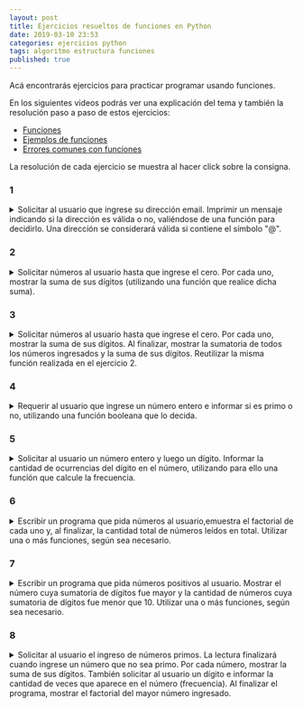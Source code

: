 ```yaml
---
layout: post
title: Ejercicios resueltos de funciones en Python
date: 2019-03-10 23:53
categories: ejercicios python
tags: algoritmo estructura funciones
published: true
---
```


Acá encontrarás ejercicios para practicar programar usando funciones.

En los siguientes videos podrás ver una explicación del tema y también la resolución paso a paso de estos ejercicios:
+ [Funciones](https://www.youtube.com/watch?v=IF34NgjldXs)
+ [Ejemplos de funciones](https://www.youtube.com/watch?v=ivcnLfOkbrU)
+ [Errores comunes con funciones](https://youtu.be/LD61E3g6GjM)

La resolución de cada ejercicio se muestra al hacer click sobre la consigna.

### 1
<details> 
  <summary>Solicitar al usuario que ingrese su dirección email. Imprimir un mensaje indicando si la dirección es válida o no, valiéndose de una función para decidirlo. Una dirección se considerará válida si contiene el símbolo "@".</summary>
  <br>Solución:
  <pre><code>def validar(email):
    caracterBuscado="@"
    emailValido=False
    for c in email:
        if c==caracterBuscado:
            return True
    return False
<br>&nbsp;
direccion=input("Tu email: ")
if validar(direccion):
    print("Dirección válida")
else:
    print("Dirección inválida")</code></pre>
</details>


### 2
<details> 
  <summary>Solicitar números al usuario hasta que ingrese el cero. Por cada uno, mostrar la suma de sus dígitos (utilizando una función que realice dicha suma).</summary>
<br>Solución:
<pre><code>def sumaDigitos(numero):
    suma=0
    while numero!=0:
        digito=numero%10
        suma=suma+digito
        numero=numero//10
    return suma
<br>&nbsp;
num=int(input("Número a procesar: "))
while num!=0:
	  print("Suma:",sumaDigitos(num))
    num=int(input("Número a procesar: "))</code></pre>
</details>



### 3
<details> 
  <summary>Solicitar números al usuario hasta que ingrese el cero. Por cada uno, mostrar la suma de sus dígitos.
Al finalizar, mostrar la sumatoria de todos los números ingresados y la suma de sus dígitos. Reutilizar la misma función realizada en el ejercicio 2.</summary>
<br>Solución:
<pre><code>def sumaDigitos(numero):
    suma=0
    while numero!=0:
        digito=numero%10
        suma=suma+digito
        numero=numero//10
    return suma
<br>&nbsp;
sumatoria=0
num=int(input("Número a procesar: "))
while num!=0:
	  print("Suma:",sumaDigitos(num))
    sumatoria=sumatoria+num
    num=int(input("Número a procesar: "))
print("Sumatoria:", sumatoria)
print("Dígitos:", sumaDigitos(sumatoria))</code></pre>
</details>


### 4
<details> 
  <summary>Requerir al usuario que ingrese un número entero e informar si es primo o no, utilizando una función booleana que lo decida.</summary>
<br>Solución:
<pre><code>def primo(num):
   for i in range(2,num):
       if num%i==0:           
           return False
   return True
<br>&nbsp;
numero=int(input("Número: "))
if primo(numero):
    print("Es primo")
else:
    print("No es primo")</code></pre>
</details>


### 5
<details> 
  <summary>Solicitar al usuario un número entero y luego un dígito. Informar la cantidad de ocurrencias del dígito en el número, utilizando para ello una función que calcule la frecuencia.</summary>
<br>Solución:
<pre><code>def frecuencia(numero,digito):
   cantidad=0
   while numero!=0:
       ultDigito=numero%10
       if ultDigito==digito:
           cantidad+=1
       numero=numero//10
   return cantidad
<br>&nbsp;
num=int(input("Número: "))
un_digito=int(input("Dígito: "))
print("Frecuencia del dígito en el número:",frecuencia(num,un_digito))</code></pre>
</details>


### 6
<details> 
  <summary>Escribir un programa que pida números al usuario,emuestra el factorial de cada uno y, al finalizar, la cantidad total de números leídos en total. Utilizar una o más funciones, según sea necesario.</summary>
<br>Solución:
<pre><code>def factorial(numero):
   f=1
   if numero!=0:
       for i in range(1,numero+1):
           f=f*i
   return f
<br>&nbsp;
cantidad=0
num=int(input("Número (-1 para cortar): "))
while num!=-1:
    print("Factorial:", factorial(num))
    cantidad+=1
    num=int(input("Número (-1 para cortar): "))
print("Se leyeron",cantidad,"números")</code></pre>
</details>


### 7
<details> 
  <summary>Escribir un programa que pida números positivos al usuario. Mostrar el número cuya sumatoria de dígitos fue mayor y la cantidad de números cuya sumatoria de dígitos fue menor que 10. Utilizar una o más funciones, según sea necesario.</summary>
<br>Solución:
<pre><code>def sumaDigitos(numero):
  suma=0
  while numero!=0:
      digito=numero%10
      suma=suma+digito
      numero=numero//10
  return suma
<br>&nbsp;
cantidad=0
mayor=-1
numero=int(input("Número positivo: "))
while numero>=0:
    suma=sumaDigitos(numero)
    if suma > mayor:
          mayor=suma
          n_mayorsuma=numero
    if suma < 10:
        cantidad+=1
    numero=int(input("Número positivo: "))
print("Sumatoria de dígitos de",n_mayorsuma,":",mayor)
print("Cantidad con sumatoria menor a 10:",cantidad)</code></pre>
</details>


### 8
<details> 
  <summary>Solicitar al usuario el ingreso de números primos. La lectura finalizará cuando ingrese un número que no sea primo. Por cada número, mostrar la suma de sus dígitos. También solicitar al usuario un dígito e informar la cantidad de veces que aparece en el número (frecuencia). Al finalizar el programa, mostrar el factorial del mayor número ingresado.</summary>
<br>Solución:
<pre><code>def primo(num):
   for i in range(2,num):
       if num%i==0:           
           return False
   return True
<br>&nbsp;
def frecuencia(numero,digito):
   cantidad=0
   while numero!=0:
       ultDigito=numero%10
       if ultDigito==digito:
           cantidad+=1
       numero=numero//10
   return cantidad
<br>&nbsp;
def factorial(numero):
   f=1
   if numero!=0:
       for i in range(1,numero+1):
           f=f*i
   return f
<br>&nbsp;
def sumaDigitos(numero):
  suma=0
  while numero!=0:
      digito=numero%10
      suma=suma+digito
      numero=numero//10
  return suma
<br>&nbsp;
mayor=0
numero=int(input("Número primo: "))
while primo(numero):
    print("Suma de los dígitos:",sumaDigitos(numero))
    digito=int(input("Dígito: "))
    print("El",digito,"aparece",frecuencia(numero,digito),"veces")
    if numero > mayor:
          mayor=numero
    numero=int(input("Número primo: "))
print("Factorial de",mayor,":",factorial(mayor))</code></pre>
</details>

